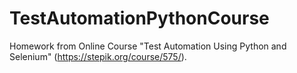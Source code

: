 # TestAutomationPythonCourse
Homework from Online Course "Test Automation Using Python and Selenium" (https://stepik.org/course/575/).
